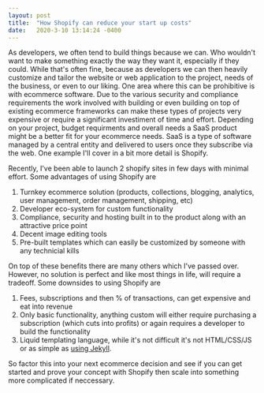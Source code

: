 ```yaml
---
layout: post
title:  "How Shopify can reduce your start up costs"
date:   2020-3-10 13:14:24 -0400
---
```


As developers, we often tend to build things because we can. Who wouldn't want to make something exactly the way they want it, especially if they could. While that's often fine, because as developers we can then heavily customize and tailor the website or web application to the project, needs of the business, or even to our liking. One area where this can be prohibitive is with ecommerce software. Due to the various security and compliance requirements the work involved with building or even building on top of existing ecommerce frameworks can make these types of projects very expensive or require a significant investiment of time and effort. Depending on your project, budget requirments and overall needs a SaaS product might be a better fit for your ecommerce needs. SaaS is a type of software managed by a central entity and delivered to users once they subscribe via the web. One example I'll cover in a bit more detail is Shopify.

Recently, I've been able to launch 2 shopify sites in few days with minimal effort. Some advantages of using Shopify are


1. Turnkey ecommerce solution (products, collections, blogging, analytics, user management, order management, shipping, etc)
2. Developer eco-system for custom functionality
3. Compliance, security and hosting built in to the product along with an attractive price point
4. Decent image editing tools
5. Pre-built templates which can easily be customized by someone with any technicial kills

On top of these benefits there are many others which I've passed over. However, no solution is perfect and like most things in life, will require a tradeoff. Some downsides to using Shopify are

1. Fees, subscriptions and then % of transactions, can get expensive and eat into revenue 
2. Only basic functionality, anything custom will either require purchasing a subscription (which cuts into profits) or again requires a developer to build the functionality
3. Liquid templating language, while it's not difficult it's not HTML/CSS/JS or as simple as <a href="/2020/12/31/why-use-jekyll.htm" title="Why use Jekyll for your website?">using Jekyll</a>.

So factor this into your next ecommerce decision and see if you can get started and prove your concept with Shopify then scale into something more complicated if neccessary.



